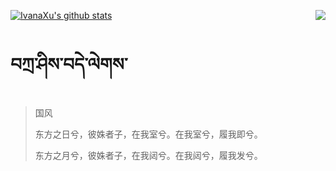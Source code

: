 [![IvanaXu's github stats](https://github-readme-stats.vercel.app/api?username=IvanaXu&show_icons=true&theme=vue-dark)](https://github.com/anuraghazra/github-readme-stats)
<img align="right" src="https://github-readme-stats.vercel.app/api/top-langs/?username=IvanaXu&langs_count=3&theme=graywhite" />
# བཀྲ་ཤིས་བདེ་ལེགས་
> 国风
> 
> 东方之日兮，彼姝者子，在我室兮。在我室兮，履我即兮。
> 
> 东方之月兮，彼姝者子，在我闼兮。在我闼兮，履我发兮。
>